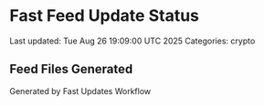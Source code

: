 # Fast Feed Update Status
Last updated: Tue Aug 26 19:09:00 UTC 2025
Categories: crypto

## Feed Files Generated

Generated by Fast Updates Workflow
